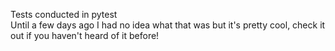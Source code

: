 Tests conducted in pytest  
Until a few days ago I had no idea what that was but it's pretty cool, check it out if you haven't heard of it before! 
